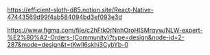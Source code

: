 https://efficient-sloth-d85.notion.site/React-Native-47443569d99f4ab584094bd3ef093e3d

https://www.figma.com/file/c2hFtk0rNnhOroHlSMrqyw/NLW-expert-%E2%80%A2-Orders-(Community)?type=design&node-id=2-287&mode=design&t=tKwIl6skhi3CybYb-0